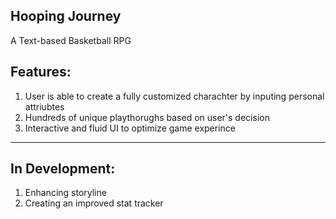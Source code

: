 Hooping Journey 
--------------------------------------
A Text-based Basketball RPG

Features: 
--------------------------------------
1. User is able to create a fully customized charachter by inputing personal attriubtes
2. Hundreds of unique playthorughs based on user's decision
3. Interactive and fluid UI to optimize game experince
-----------------------------------------
In Development:
----------------------------------------
1. Enhancing storyline 
2. Creating an improved stat tracker

